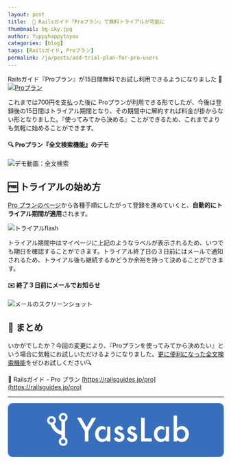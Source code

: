 ```yaml
---
layout: post
title:  📕 Railsガイド『Proプラン』で無料トライアルが可能に
thumbnail: bg-sky.jpg
author: Yuppyhappytoyou
categories: [blog]
tags: [Railsガイド, Proプラン]
permalink: /ja/posts/add-trial-plan-for-pro-users
---
```


Railsガイド『Proプラン』が15日間無料でお試し利用できるようになりました 🎉
[![Proプラン](https://i.gyazo.com/43da1e1a9800376ce069f49c506aaa6f.png)](https://railsguides.jp/pro)

これまでは700円を支払った後に Proプランが利用できる形でしたが、今後は登録後の15日間はトライアル期間となり、その期間中に解約すれば料金が掛からない形となりました。『使ってみてから決める』ことができるため、これまでよりも気軽に始めることができます。

#### 🔍 Proプラン『全文検索機能』のデモ

![デモ動画：全文検索](https://railsguides.jp/assets/demo-search-7f2a18a4de21b3c77546c83fed72d9f4a87db10fba1f24268cf18a97e73be1b3.gif)


## 🆓 トライアルの始め方
[Pro プランのページ](https://railsguides.jp/pro)から各種手順にしたがって登録を進めていくと、**自動的にトライアル期間が適用**されます。

![トライアルflash](https://i.gyazo.com/88b0a123206bd349552ec88e16b4c857.png)

トライアル期間中はマイページに上記のようなラベルが表示されるため、いつでも期日を確認することができます。トライアル終了日の３日前にはメールで通知されるため、トライアル後も継続するかどうか余裕を持って決めることができます。

#### ✉️ 終了３日前にメールでお知らせ

![メールのスクリーンショット](https://i.gyazo.com/61d28d2ce675e36549f728ec69285fc8.png)


## 🔖 まとめ

いかがでしたか？今回の変更により、『Proプランを使ってみてから決めたい』という場合に気軽にお試しいただけるようになりました。[更に便利になった全文検索機能](https://yasslab.jp/ja/posts/railsguides-static-search)をぜひお試しください🔍

📕 Railsガイド - Pro プラン
[https://railsguides.jp/pro](https://railsguides.jp/pro)

-----

[![YassLab Inc.](/img/logos/800x200.png)](/)


